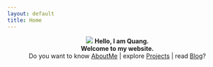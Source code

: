 ```yaml
---
layout: default
title: Home
---
```

<p align="center">
  <img src="{{ site.baseurl }}assets/icon_144.png">
  <b>Hello, I am Quang.</b><br>
  <b>Welcome to my website.</b><br>
  Do you want to know <a href="{{ site.baseurl }}about/">AboutMe</a> |
  explore <a href="{{ site.baseurl }}projects/">Projects</a> |
  read <a href="{{ site.baseurl }}blog/">Blog</a>?
  <br><br>
</p>
